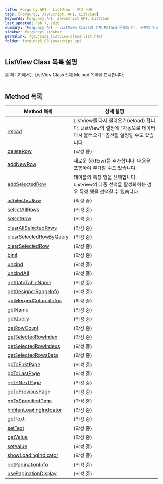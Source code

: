```yaml
---
title: Forguncy API - ListView - 전체 목록
tags: [Forguncy, JavaScript, API, ListView]
keywords: Forguncy API, JavaScript API, ListView
last_updated: Feb 7, 2020
summary: "Forguncy API - ListView Class의 전체 Method 목록입니다. 구분의 링크를 클릭하시면 세부 페이지 내용을 보실 수 있습니다."
sidebar: forguncy5_sidebar
permalink: fgc5jsapi_listview-class-list.html
folder: forguncy5_03_javascript_api
---
```


## ListView Class 목록 설명
본 페이지에서는 ListView Class 전체 Method 목록을 표시합니다.
<br /><br />

## Method 목록

| Method 목록 | 상세 설명 |
| --- | --- |
| [reload](fgc5jsapi_listview-class-reload.html) | ListView를 다시 불러오기(reload) 합니다. ListView의 설정에 "자동으로 데이터 다시 불러오기" 옵션을 설정할 수도 있습니다. |
| [deleteRow]() | (작성 중) |
| [addNewRow](fgc5jsapi_listview-class-addnewrow.html) | 새로운 행(Row)를 추가합니다. 내용을 포함하여 추가할 수도 있습니댜. |
| [addSelectedRow](fgc5jsapi_listview-class-addselectedrow.html) | 테이블의 특정 행을 선택합니다. ListView의 다중 선택을 활성화하는 경우 특정 행을 선택할 수 있습니다. |
| [isSelectedRow]() | (작성 중) |
| [selectAllRows]() | (작성 중) |
| [selectRow]() | (작성 중) |
| [clearAllSelectedRows]() | (작성 중) |
| [clearSelectedRowByQuery]() | (작성 중) |
| [clearSelectedRow]() | (작성 중) |
| [bind]() | (작성 중) |
| [unbind]() | (작성 중) |
| [unbindAll]() | (작성 중) |
| [getDataTableName]() | (작성 중) |
| [getDesignerRangeInfo]() | (작성 중) |
| [getMergedColumnInfos]() | (작성 중) |
| [getName]() | (작성 중) |
| [getQuery]() | (작성 중) |
| [getRowCount]() | (작성 중) |
| [getSelectedRowIndex]() | (작성 중) |
| [getSelectedRowIndexs]() | (작성 중) |
| [getSelectedRowsData]() | (작성 중) |
| [goToFirstPage]() | (작성 중) |
| [goToLastPage]() | (작성 중) |
| [goToNextPage]() | (작성 중) |
| [goToPreviousPage]() | (작성 중) |
| [goToSpecifiedPage]() | (작성 중) |
| [hiddenLoadingIndicator]() | (작성 중) |
| [getText]() | (작성 중) |
| [setText]() | (작성 중) |
| [getValue]() | (작성 중) |
| [setValue]() | (작성 중) |
| [showLoadingIndicator]() | (작성 중) |
| [getPaginationInfo]() | (작성 중) |
| [usePaginationDisplay]() | (작성 중) |

<br /><br />